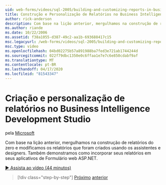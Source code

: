 ```yaml
---
uid: web-forms/videos/sql-2005/building-and-customizing-reports-in-business-intelligence-development-studio
title: Construção e Personalização de Relatórios no Business Intelligence Development Studio | Microsoft Docs
author: rick-anderson
description: Com base na lição anterior, mergulhamos na construção de relatórios do zero e modificamos os relatórios que foram criados usando os assistentes e designers. Nós...
ms.author: riande
ms.date: 10/22/2006
ms.assetid: f38a1055-d387-49c2-aa1b-693688417c15
msc.legacyurl: /web-forms/videos/sql-2005/building-and-customizing-reports-in-business-intelligence-development-studio
msc.type: video
ms.openlocfilehash: 04bd02275b57a891988ba7fed3e721ab1744244d
ms.sourcegitcommit: 022f79dbc1350e0c6ffaa1e7e7c6e850cdabf9af
ms.translationtype: MT
ms.contentlocale: pt-BR
ms.lasthandoff: 04/17/2020
ms.locfileid: "81543347"
---
```

# <a name="building-and-customizing-reports-in-business-intelligence-development-studio"></a>Criação e personalização de relatórios no Business Intelligence Development Studio

pela [Microsoft](https://github.com/microsoft)

Com base na lição anterior, mergulhamos na construção de relatórios do zero e modificamos os relatórios que foram criados usando os assistentes e designers. Também demonstramos como incorporar seus relatórios em seus aplicativos de Formulário web ASP.NET.

[&#9654; Assista ao vídeo (44 minutos)](https://channel9.msdn.com/Blogs/ASP-NET-Site-Videos/building-and-customizing-reports-in-business-intelligence-development-studio)

> [!div class="step-by-step"]
> [Próximo](getting-started-with-reporting-services.md)
> [anterior](creating-and-using-stored-procedures.md)
